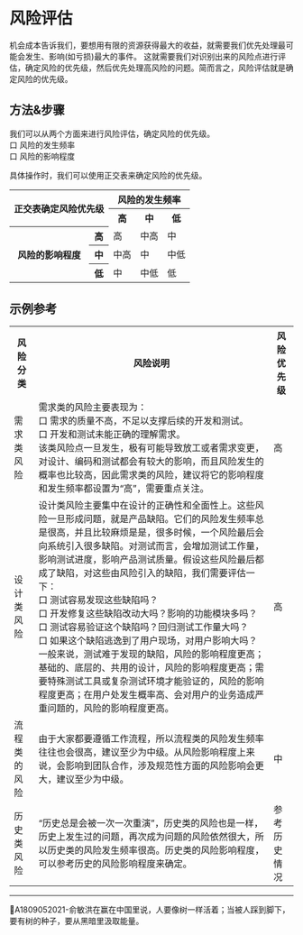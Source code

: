 # 风险评估

机会成本告诉我们，要想用有限的资源获得最大的收益，就需要我们优先处理最可能会发生、影响(如亏损)最大的事件。
这就需要我们对识别出来的风险点进行评估，确定风险的优先级，然后优先处理高风险的问题。简而言之，风险评估就是确定风险的优先级。

## 方法&步骤
我们可以从两个方面来进行风险评估，确定风险的优先级。   
口 风险的发生频率   
口 风险的影响程度

具体操作时，我们可以使用正交表来确定风险的优先级。
<table>
	<tr>
		<th rowspan="2" colspan="2">正交表确定风险优先级</th>
		<th colspan="3">风险的发生频率</th>
	</tr>
	<tr>
		<th>高</th>
		<th>中</th>
		<th>低</th>
	</tr>
	<tr>
		<th rowspan="3">风险的影响程度</th>
		<th>高</th>
		<td>高</td>
		<td>中高</td>
		<td>中</td>
	</tr>
	<tr>
		<th>中</th>
		<td>中高</td>
		<td>中</td>
		<td>中低</td>
	</tr>
	<tr>
		<th>低</th>
		<td>中</td>
		<td>中低</td>
		<td>低</td>
	</tr>
</table>

## 示例参考
<table>
	<tr>
		<th>风险分类</th>
		<th>风险说明</th>
		<th>风险优先级</th>
	</tr>
	<tr>
		<td>需求类风险</td>
		<td>需求类的风险主要表现为：<br>口 需求的质量不高，不足以支撑后续的开发和测试。<br>口 开发和测试未能正确的理解需求。<br>该类风险点一旦发生，极有可能导致放工或者需求变更，对设计、编码和测试都会有较大的影响，而且风险发生的概率也比较高，因此需求类的风险，建议将它的影响程度和发生频率都设置为“高”，需要重点关注。</td>
		<td>高</td>		
	</tr>
	<tr>
		<td>设计类风险</td>
		<td>设计类风险主要集中在设计的正确性和全面性上。这些风险一旦形成问题，就是产品缺陷。它们的风险发生频率总是很高，并且比较麻烦是是，很多时候，一个风险最后会向系统引入很多缺陷。对测试而言，会增加测试工作量，影响测试进度，影响产品测试质量。假设这些风险最后都成了缺陷，对这些由风险引入的缺陷，我们需要评估一下：<br>口 测试容易发现这些缺陷吗？<br>口 开发修复这些缺陷改动大吗？影响的功能模块多吗？<br>口 测试容易验证这个缺陷吗？回归测试工作量大吗？<br>口 如果这个缺陷逃逸到了用户现场，对用户影响大吗？<br>一般来说，测试难于发现的缺陷，风险的影响程度更高；基础的、底层的、共用的设计，风险的影响程度更高；需要特殊测试工具或复杂测试环境才能验证的，风险的影响程度更高；在用户处发生概率高、会对用户的业务造成严重问题的，风险的影响程度更高。</td>
		<td>高</td>
	</tr>
	<tr>
		<td>流程类的风险</td>
		<td>由于大家都要遵循工作流程，所以流程类的风险发生频率往往也会很高，建议至少为中级。从风险影响程度上来说，会影响到团队合作，涉及规范性方面的风险影响会更大，建议至少为中级。</td>
		<td>中</td>
	</tr>
	<tr>
		<td>历史类风险</td>
		<td>“历史总是会被一次一次重演”，历史类的风险也是一样，历史上发生过的问题，再次成为问题的风险依然很大，所以历史类的风险发生频率很高。历史类的风险影响程度，可以参考历史的风险影响程度来确定。</td>
		<td>参考历史情况</td>	
	</tr>
</table>

* * * 
:bell:A1809052021-俞敏洪在赢在中国里说，人要像树一样活着；当被人踩到脚下，要有树的种子，要从黑暗里汲取能量。
